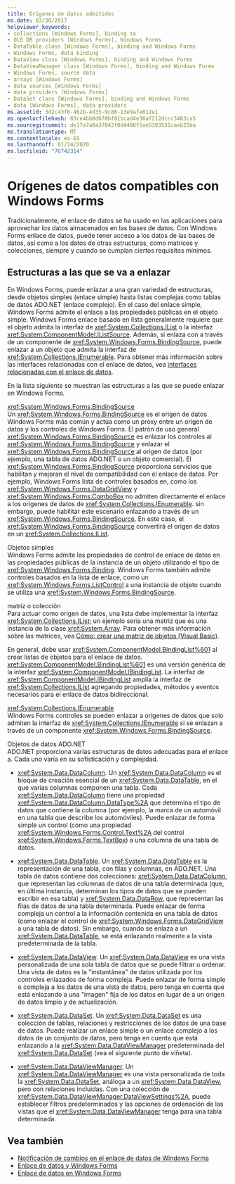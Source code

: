 ```yaml
---
title: Orígenes de datos admitidos
ms.date: 03/30/2017
helpviewer_keywords:
- collections [Windows Forms], binding to
- OLE DB providers [Windows Forms], Windows Forms
- DataTable class [Windows Forms], binding and Windows Forms
- Windows Forms, data binding
- DataView class [Windows Forms], binding and Windows Forms
- DataViewManager class [Windows Forms], binding and Windows Forms
- Windows Forms, source data
- arrays [Windows Forms]
- data sources [Windows Forms]
- data providers [Windows Forms]
- DataSet class [Windows Forms], binding and Windows Forms
- data [Windows Forms], data providers
ms.assetid: 3d2c43f6-462b-4d35-9c86-13e9afe012e1
ms.openlocfilehash: 83ce4bb0d6f0bf81bcad4e38af212dccc3483ca5
ms.sourcegitcommit: de17a7a0a37042f0d4406f5ae5393531caeb25ba
ms.translationtype: MT
ms.contentlocale: es-ES
ms.lasthandoff: 01/24/2020
ms.locfileid: "76742314"
---
```

# <a name="data-sources-supported-by-windows-forms"></a>Orígenes de datos compatibles con Windows Forms
Tradicionalmente, el enlace de datos se ha usado en las aplicaciones para aprovechar los datos almacenados en las bases de datos. Con Windows Forms enlace de datos, puede tener acceso a los datos de las bases de datos, así como a los datos de otras estructuras, como matrices y colecciones, siempre y cuando se cumplan ciertos requisitos mínimos.  
  
## <a name="structures-to-bind-to"></a>Estructuras a las que se va a enlazar  
 En Windows Forms, puede enlazar a una gran variedad de estructuras, desde objetos simples (enlace simple) hasta listas complejas como tablas de datos ADO.NET (enlace complejo). En el caso del enlace simple, Windows Forms admite el enlace a las propiedades públicas en el objeto simple. Windows Forms enlace basado en lista generalmente requiere que el objeto admita la interfaz de <xref:System.Collections.IList> o la interfaz <xref:System.ComponentModel.IListSource>. Además, si enlaza con a través de un componente de <xref:System.Windows.Forms.BindingSource>, puede enlazar a un objeto que admita la interfaz de <xref:System.Collections.IEnumerable>. Para obtener más información sobre las interfaces relacionadas con el enlace de datos, vea [interfaces relacionadas con el enlace de datos](interfaces-related-to-data-binding.md).  
  
 En la lista siguiente se muestran las estructuras a las que se puede enlazar en Windows Forms.  
  
 <xref:System.Windows.Forms.BindingSource>  
 Un <xref:System.Windows.Forms.BindingSource> es el origen de datos Windows Forms más común y actúa como un proxy entre un origen de datos y los controles de Windows Forms. El patrón de uso general <xref:System.Windows.Forms.BindingSource> es enlazar los controles al <xref:System.Windows.Forms.BindingSource> y enlazar el <xref:System.Windows.Forms.BindingSource> al origen de datos (por ejemplo, una tabla de datos ADO.NET o un objeto comercial). El <xref:System.Windows.Forms.BindingSource> proporciona servicios que habilitan y mejoran el nivel de compatibilidad con el enlace de datos. Por ejemplo, Windows Forms lista de controles basados en, como los <xref:System.Windows.Forms.DataGridView> y <xref:System.Windows.Forms.ComboBox> no admiten directamente el enlace a los orígenes de datos de <xref:System.Collections.IEnumerable>. sin embargo, puede habilitar este escenario enlazando a través de un <xref:System.Windows.Forms.BindingSource>. En este caso, el <xref:System.Windows.Forms.BindingSource> convertirá el origen de datos en un <xref:System.Collections.IList>.  
  
 Objetos simples  
 Windows Forms admite las propiedades de control de enlace de datos en las propiedades públicas de la instancia de un objeto utilizando el tipo de <xref:System.Windows.Forms.Binding>. Windows Forms también admite controles basados en la lista de enlace, como un <xref:System.Windows.Forms.ListControl> a una instancia de objeto cuando se utiliza una <xref:System.Windows.Forms.BindingSource>.  
  
 matriz o colección  
 Para actuar como origen de datos, una lista debe implementar la interfaz <xref:System.Collections.IList>; un ejemplo sería una matriz que es una instancia de la clase <xref:System.Array>. Para obtener más información sobre las matrices, vea [Cómo: crear una matriz de objetos (Visual Basic)](https://docs.microsoft.com/previous-versions/visualstudio/visual-studio-2010/487y7874(v=vs.100)).  
  
 En general, debe usar <xref:System.ComponentModel.BindingList%601> al crear listas de objetos para el enlace de datos. <xref:System.ComponentModel.BindingList%601> es una versión genérica de la interfaz <xref:System.ComponentModel.IBindingList>. La interfaz de <xref:System.ComponentModel.IBindingList> amplía la interfaz de <xref:System.Collections.IList> agregando propiedades, métodos y eventos necesarios para el enlace de datos bidireccional.  
  
 <xref:System.Collections.IEnumerable>  
 Windows Forms controles se pueden enlazar a orígenes de datos que solo admiten la interfaz de <xref:System.Collections.IEnumerable> si se enlazan a través de un componente <xref:System.Windows.Forms.BindingSource>.  
  
 Objetos de datos ADO.NET  
 ADO.NET proporciona varias estructuras de datos adecuadas para el enlace a. Cada uno varía en su sofisticación y complejidad.  
  
- <xref:System.Data.DataColumn>. Un <xref:System.Data.DataColumn> es el bloque de creación esencial de un <xref:System.Data.DataTable>, en el que varias columnas componen una tabla. Cada <xref:System.Data.DataColumn> tiene una propiedad <xref:System.Data.DataColumn.DataType%2A> que determina el tipo de datos que contiene la columna (por ejemplo, la marca de un automóvil en una tabla que describe los automóviles). Puede enlazar de forma simple un control (como una propiedad <xref:System.Windows.Forms.Control.Text%2A> del control <xref:System.Windows.Forms.TextBox>) a una columna de una tabla de datos.  
  
- <xref:System.Data.DataTable>. Un <xref:System.Data.DataTable> es la representación de una tabla, con filas y columnas, en ADO.NET. Una tabla de datos contiene dos colecciones: <xref:System.Data.DataColumn>, que representan las columnas de datos de una tabla determinada (que, en última instancia, determinan los tipos de datos que se pueden escribir en esa tabla) y <xref:System.Data.DataRow>, que representan las filas de datos de una tabla determinada. Puede enlazar de forma compleja un control a la información contenida en una tabla de datos (como enlazar el control de <xref:System.Windows.Forms.DataGridView> a una tabla de datos). Sin embargo, cuando se enlaza a un <xref:System.Data.DataTable>, se está enlazando realmente a la vista predeterminada de la tabla.  
  
- <xref:System.Data.DataView>. Un <xref:System.Data.DataView> es una vista personalizada de una sola tabla de datos que se puede filtrar u ordenar. Una vista de datos es la "instantánea" de datos utilizada por los controles enlazados de forma compleja. Puede enlazar de forma simple o compleja a los datos de una vista de datos, pero tenga en cuenta que está enlazando a una "imagen" fija de los datos en lugar de a un origen de datos limpio y de actualización.  
  
- <xref:System.Data.DataSet>. Un <xref:System.Data.DataSet> es una colección de tablas, relaciones y restricciones de los datos de una base de datos. Puede realizar un enlace simple o un enlace complejo a los datos de un conjunto de datos, pero tenga en cuenta que está enlazando a la <xref:System.Data.DataViewManager> predeterminada del <xref:System.Data.DataSet> (vea el siguiente punto de viñeta).  
  
- <xref:System.Data.DataViewManager>. Un <xref:System.Data.DataViewManager> es una vista personalizada de toda la <xref:System.Data.DataSet>, análoga a un <xref:System.Data.DataView>, pero con relaciones incluidas. Con una colección de <xref:System.Data.DataViewManager.DataViewSettings%2A>, puede establecer filtros predeterminados y las opciones de ordenación de las vistas que el <xref:System.Data.DataViewManager> tenga para una tabla determinada.  
  
## <a name="see-also"></a>Vea también

- [Notificación de cambios en el enlace de datos de Windows Forms](change-notification-in-windows-forms-data-binding.md)
- [Enlace de datos y Windows Forms](data-binding-and-windows-forms.md)
- [Enlace de datos en Windows Forms](windows-forms-data-binding.md)
